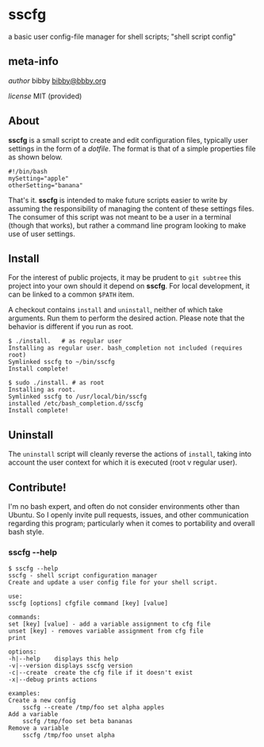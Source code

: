 # sscfg

a basic user config-file manager for shell scripts; "shell script config"

## meta-info

*author* bibby <bibby@bbby.org>

*license* MIT (provided)

## About

**sscfg** is a small script to create and edit configuration files, typically user settings in the form of a *dotfile*. The format is that of a simple properties file as shown below.

    #!/bin/bash
    mySetting="apple"
    otherSetting="banana"

That's it. **sscfg** is intended to make future scripts easier to write by assuming the responsibility of managing the content of these settings files.
The consumer of this script was not meant to be a user in a terminal (though that works),  but rather a command line program looking to make use of user settings.

## Install

For the interest of public projects, it may be prudent to `git subtree` this project into your own should it depend on **sscfg**. For local development, it can be linked to a common `$PATH` item.

A checkout contains `install` and `uninstall`, neither of which take arguments. Run them to perform the desired action. Please note that the behavior is different if you run as root.

    $ ./install.   # as regular user
    Installing as regular user. bash_completion not included (requires root)
    Symlinked sscfg to ~/bin/sscfg
    Install complete!

    $ sudo ./install. # as root
    Installing as root.
    Symlinked sscfg to /usr/local/bin/sscfg
    installed /etc/bash_completion.d/sscfg 
    Install complete!

## Uninstall

The `uninstall` script will cleanly reverse the actions of `install`, taking into account the user context for which it is executed (root v regular user).

## Contribute!

I'm no bash expert, and often do not consider environments other than Ubuntu. So I openly invite pull requests, issues, and other communication regarding this program; particularly when it comes to portability and overall bash style.  

### sscfg --help

	$ sscfg --help
    sscfg - shell script configuration manager
    Create and update a user config file for your shell script.
     
    use:
    sscfg [options] cfgfile command [key] [value]
     
    commands:
    set [key] [value] - add a variable assignment to cfg file
    unset [key] - removes variable assignment from cfg file
    print
     
    options:
    -h|--help    displays this help
    -v|--version displays sscfg version
    -c|--create  create the cfg file if it doesn't exist
    -x|--debug prints actions
     
    examples:
    Create a new config
        sscfg --create /tmp/foo set alpha apples
    Add a variable
        sscfg /tmp/foo set beta bananas
    Remove a variable
        sscfg /tmp/foo unset alpha
